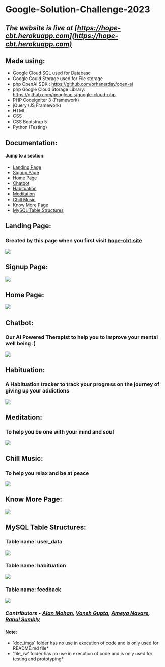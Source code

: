 # Google-Solution-Challenge-2023


## *The website is live at [https://hope-cbt.herokuapp.com](https://hope-cbt.herokuapp.com)*

## Made using:
* Google Cloud SQL used for Database
* Google Could Storage used for File storage
* php OpenAI SDK : https://github.com/orhanerday/open-ai
* php Google Cloud Storage Library: https://github.com/googleapis/google-cloud-php 
* PHP Codeigniter 3 (Framework)
* jQuery (JS Framework)
* HTML
* CSS
* CSS Bootstrap 5
* Python (Testing)

## Documentation:

#### Jump to a section:
* [Landing Page](#landing-page)
* [Signup Page](#signup-page)
* [Home Page](#home-page)
* [Chatbot](#chatbot)
* [Habituation](#habituation)
* [Meditation](#meditation)
* [Chill Music](#chill-music)
* [Know More Page](#know-more-page)
* [MySQL Table Structures](#mysql-table-structures)
## Landing Page:
### Greated by this page when you first visit [hope-cbt.site](http://hope-cbt.site)
![](https://github.com/Rahul-s-007/Google-Solution-Challenge-2023/blob/main/doc_imgs/login_signup.png)

## Signup Page:
![](https://github.com/Rahul-s-007/Google-Solution-Challenge-2023/blob/main/doc_imgs/signup_page.png)

## Home Page:
![](https://github.com/Rahul-s-007/Google-Solution-Challenge-2023/blob/main/doc_imgs/home_page_new.png)

## Chatbot:
### Our AI Powered Therapist to help you to improve your mental well being :)
![](https://github.com/Rahul-s-007/Google-Solution-Challenge-2023/blob/main/doc_imgs/chat_ss.png)

## Habituation:
### A Habituation tracker to track your progress on the journey of giving up your addictions 
![](https://github.com/Rahul-s-007/Google-Solution-Challenge-2023/blob/main/doc_imgs/habituation.png)

## Meditation:
### To help you be one with your mind and soul
![](https://github.com/Rahul-s-007/Google-Solution-Challenge-2023/blob/main/doc_imgs/meditate_page.png)

## Chill Music:
### To help you relax and be at peace
![](https://github.com/Rahul-s-007/Google-Solution-Challenge-2023/blob/main/doc_imgs/chill_music.png)

## Know More Page:
![](https://github.com/Rahul-s-007/Google-Solution-Challenge-2023/blob/main/doc_imgs/know_more_new.png)


## MySQL Table Structures:

### Table name: user_data
![](https://github.com/Rahul-s-007/Google-Solution-Challenge-2023/blob/main/doc_imgs/user_table.png)

### Table name: habituation
![](https://github.com/Rahul-s-007/Google-Solution-Challenge-2023/blob/main/doc_imgs/habituation_table.png)

### Table name: feedback
![](https://github.com/Rahul-s-007/Google-Solution-Challenge-2023/blob/main/doc_imgs/feedback_table.png)

### *Contributors -  [Alan Mohan](https://www.linkedin.com/in/alan-mohan8/), [Vansh Gupta](https://www.linkedin.com/in/vansh-gupta-1557ab1ba/), [Ameya Navare](https://www.linkedin.com/in/ameya-navare-12b956270/), [Rahul Sumbly](https://www.linkedin.com/in/rahul-sumbly/)*

#### Note: 
* 'doc_imgs' folder has no use in execution of code and is only used for README.md file*
* 'file_rw' folder has no use in execution of code and is only used for testing and prototyping*
